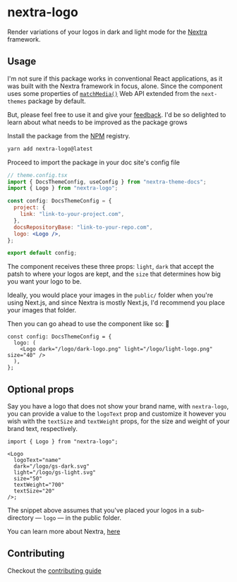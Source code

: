 # nextra-logo

Render variations of your logos in dark and light mode for the [Nextra](https://nextra.site/) framework.

## Usage

I'm not sure if this package works in conventional React applications, as it was built with the Nextra framework in focus, alone. Since the component uses some properties of [`matchMedia()`](https://developer.mozilla.org/en-US/docs/Web/API/Window/matchMedia) Web API extended from the `next-themes` package by default.

But, please feel free to use it and give your [feedback](https://github.com/kaf-lamed-beyt/nextra-logo/issues). I'd be so delighted to learn about what needs to be improved as the package grows

Install the package from the [NPM](https://www.npmjs.com/package/nextra-logo) registry.

```bash
yarn add nextra-logo@latest
```

Proceed to import the package in your doc site's config file

```jsx
// theme.config.tsx
import { DocsThemeConfig, useConfig } from "nextra-theme-docs";
import { Logo } from "nextra-logo";

const config: DocsThemeConfig = {
  project: {
    link: "link-to-your-project.com",
  },
  docsRepositoryBase: "link-to-your-repo.com",
  logo: <Logo />,
};

export default config;
```

The component receives these three props: `light`, `dark` that accept the patsh to where your logos are kept, and the `size` that determines how big you want your logo to be.

Ideally, you would place your images in the `public/` folder when you're using Next.js, and since Nextra is mostly Next.js, I'd recommend you place your images that folder.

Then you can go ahead to use the component like so: 🔽

```tsx
const config: DocsThemeConfig = {
  logo: (
    <Logo dark="/logo/dark-logo.png" light="/logo/light-logo.png" size="40" />
  ),
};
```

## Optional props

Say you have a logo that does not show your brand name, with `nextra-logo`, you can provide a value to the `logoText` prop and customize it however you wish with the `textSize` and `textWeight` props, for the size and weight of your brand text, respectively.

```tsx
import { Logo } from "nextra-logo";

<Logo
  logoText="name"
  dark="/logo/gs-dark.svg"
  light="/logo/gs-light.svg"
  size="50"
  textWeight="700"
  textSize="20"
/>;
```

The snippet above assumes that you've placed your logos in a sub-directory &mdash; `logo` &mdash; in the public folder.

You can learn more about Nextra, [here](https://nextra.site/docs/docs-theme/start)

## Contributing

Checkout the [contributing guide](CONTRIBUTING.md)
